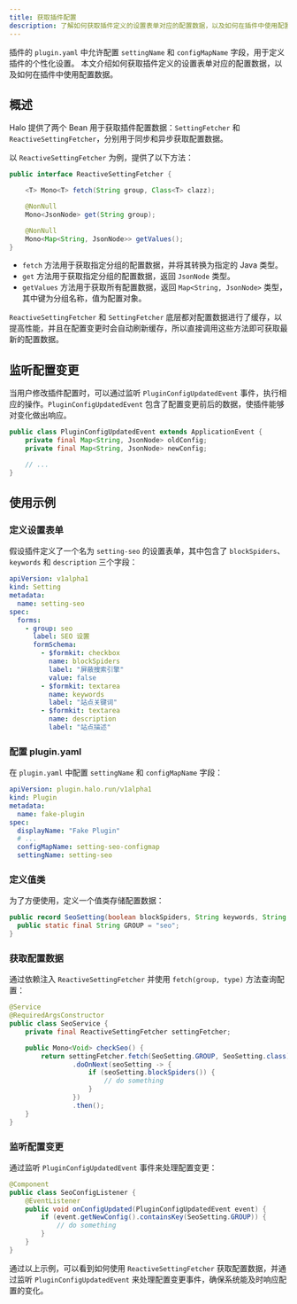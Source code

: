 ```yaml
---
title: 获取插件配置
description: 了解如何获取插件定义的设置表单对应的配置数据，以及如何在插件中使用配置数据。
---
```


插件的 `plugin.yaml` 中允许配置 `settingName` 和 `configMapName` 字段，用于定义插件的个性化设置。
本文介绍如何获取插件定义的设置表单对应的配置数据，以及如何在插件中使用配置数据。

## 概述

Halo 提供了两个 Bean 用于获取插件配置数据：`SettingFetcher` 和 `ReactiveSettingFetcher`，分别用于同步和异步获取配置数据。

以 `ReactiveSettingFetcher` 为例，提供了以下方法：

```java
public interface ReactiveSettingFetcher {

    <T> Mono<T> fetch(String group, Class<T> clazz);

    @NonNull
    Mono<JsonNode> get(String group);

    @NonNull
    Mono<Map<String, JsonNode>> getValues();
}
```

- `fetch` 方法用于获取指定分组的配置数据，并将其转换为指定的 Java 类型。
- `get` 方法用于获取指定分组的配置数据，返回 `JsonNode` 类型。
- `getValues` 方法用于获取所有配置数据，返回 `Map<String, JsonNode>` 类型，其中键为分组名称，值为配置对象。

`ReactiveSettingFetcher` 和 `SettingFetcher` 底层都对配置数据进行了缓存，以提高性能，并且在配置变更时会自动刷新缓存，所以直接调用这些方法即可获取最新的配置数据。

## 监听配置变更

当用户修改插件配置时，可以通过监听 `PluginConfigUpdatedEvent` 事件，执行相应的操作。`PluginConfigUpdatedEvent` 包含了配置变更前后的数据，使插件能够对变化做出响应。

```java
public class PluginConfigUpdatedEvent extends ApplicationEvent {
    private final Map<String, JsonNode> oldConfig;
    private final Map<String, JsonNode> newConfig;

    // ...
}
```

## 使用示例

### 定义设置表单

假设插件定义了一个名为 `setting-seo` 的设置表单，其中包含了 `blockSpiders`、`keywords` 和 `description` 三个字段：

```yaml
apiVersion: v1alpha1
kind: Setting
metadata:
  name: setting-seo
spec:
  forms:
    - group: seo  
      label: SEO 设置  
      formSchema:  
        - $formkit: checkbox  
          name: blockSpiders  
          label: "屏蔽搜索引擎"  
          value: false  
        - $formkit: textarea  
          name: keywords  
          label: "站点关键词"  
        - $formkit: textarea  
          name: description  
          label: "站点描述"
```

### 配置 plugin.yaml

在 `plugin.yaml` 中配置 `settingName` 和 `configMapName` 字段：

```yaml
apiVersion: plugin.halo.run/v1alpha1
kind: Plugin
metadata:
  name: fake-plugin
spec:
  displayName: "Fake Plugin"
  # ...
  configMapName: setting-seo-configmap
  settingName: setting-seo
```

### 定义值类

为了方便使用，定义一个值类存储配置数据：

```java
public record SeoSetting(boolean blockSpiders, String keywords, String description) {
  public static final String GROUP = "seo";
}
```

### 获取配置数据

通过依赖注入 `ReactiveSettingFetcher` 并使用 `fetch(group, type)` 方法查询配置：

```java
@Service
@RequiredArgsConstructor
public class SeoService {
    private final ReactiveSettingFetcher settingFetcher;

    public Mono<Void> checkSeo() {
        return settingFetcher.fetch(SeoSetting.GROUP, SeoSetting.class)
                .doOnNext(seoSetting -> {
                    if (seoSetting.blockSpiders()) {
                        // do something
                    }
                })
                .then();
    }
}
```

### 监听配置变更

通过监听 `PluginConfigUpdatedEvent` 事件来处理配置变更：

```java
@Component
public class SeoConfigListener {
    @EventListener
    public void onConfigUpdated(PluginConfigUpdatedEvent event) {
        if (event.getNewConfig().containsKey(SeoSetting.GROUP)) {
            // do something
        }
    }
}
```

通过以上示例，可以看到如何使用 `ReactiveSettingFetcher` 获取配置数据，并通过监听 `PluginConfigUpdatedEvent` 来处理配置变更事件，确保系统能及时响应配置的变化。
